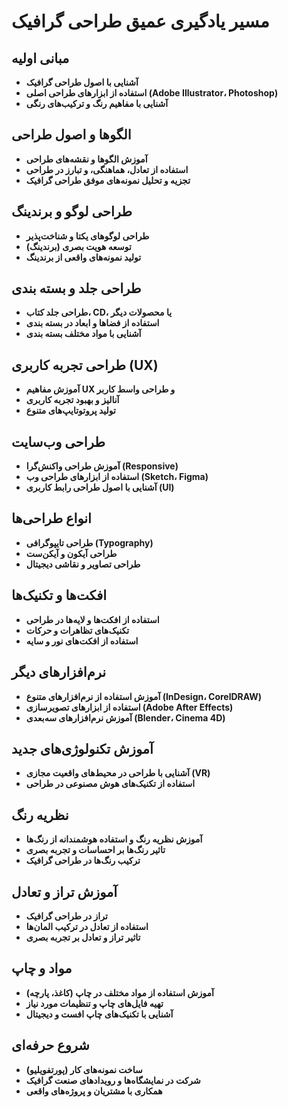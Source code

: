 # مسیر یادگیری عمیق طراحی گرافیک

## مبانی اولیه
- **آشنایی با اصول طراحی گرافیک**
- **استفاده از ابزارهای طراحی اصلی (Adobe Illustrator، Photoshop)**
- **آشنایی با مفاهیم رنگ و ترکیب‌های رنگی**

## الگوها و اصول طراحی
- **آموزش الگوها و نقشه‌های طراحی**
- **استفاده از تعادل، هماهنگی، و تبارز در طراحی**
- **تجزیه و تحلیل نمونه‌های موفق طراحی گرافیک**

## طراحی لوگو و برندینگ
- **طراحی لوگوهای یکتا و شناخت‌پذیر**
- **توسعه هویت بصری (برندینگ)**
- **تولید نمونه‌های واقعی از برندینگ**

## طراحی جلد و بسته بندی
- **طراحی جلد کتاب، CD، یا محصولات دیگر**
- **استفاده از فضاها و ابعاد در بسته بندی**
- **آشنایی با مواد مختلف بسته بندی**

## طراحی تجربه کاربری (UX)
- **آموزش مفاهیم UX و طراحی واسط کاربر**
- **آنالیز و بهبود تجربه کاربری**
- **تولید پروتوتایپ‌های متنوع**

## طراحی وب‌سایت
- **آموزش طراحی واکنش‌گرا (Responsive)**
- **استفاده از ابزارهای طراحی وب (Sketch، Figma)**
- **آشنایی با اصول طراحی رابط کاربری (UI)**

## انواع طراحی‌ها
- **طراحی تایپوگرافی (Typography)**
- **طراحی آیکون و آیکن‌ست**
- **طراحی تصاویر و نقاشی دیجیتال**

## افکت‌ها و تکنیک‌ها
- **استفاده از افکت‌ها و لایه‌ها در طراحی**
- **تکنیک‌های تظاهرات و حرکات**
- **استفاده از افکت‌های نور و سایه**

## نرم‌افزارهای دیگر
- **آموزش استفاده از نرم‌افزارهای متنوع (InDesign، CorelDRAW)**
- **استفاده از ابزارهای تصویرسازی (Adobe After Effects)**
- **آموزش نرم‌افزارهای سه‌بعدی (Blender، Cinema 4D)**

## آموزش تکنولوژی‌های جدید
- **آشنایی با طراحی در محیط‌های واقعیت مجازی (VR)**
- **استفاده از تکنیک‌های هوش مصنوعی در طراحی**

## نظریه رنگ
- **آموزش نظریه رنگ و استفاده هوشمندانه از رنگ‌ها**
- **تاثیر رنگ‌ها بر احساسات و تجربه بصری**
- **ترکیب رنگ‌ها در طراحی گرافیک**

## آموزش تراز و تعادل
- **تراز در طراحی گرافیک**
- **استفاده از تعادل در ترکیب المان‌ها**
- **تاثیر تراز و تعادل بر تجربه بصری**

## مواد و چاپ
- **آموزش استفاده از مواد مختلف در چاپ (کاغذ، پارچه)**
- **تهیه فایل‌های چاپ و تنظیمات مورد نیاز**
- **آشنایی با تکنیک‌های چاپ افست و دیجیتال**

## شروع حرفه‌ای
- **ساخت نمونه‌های کار (پورتفویلیو)**
- **شرکت در نمایشگاه‌ها و رویدادهای صنعت گرافیک**
- **همکاری با مشتریان و پروژه‌های واقعی**
